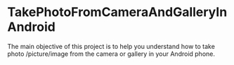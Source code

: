 # TakePhotoFromCameraAndGalleryInAndroid
The main objective of this project is to help you understand how to take photo /picture/image from the camera or gallery in your Android phone.
